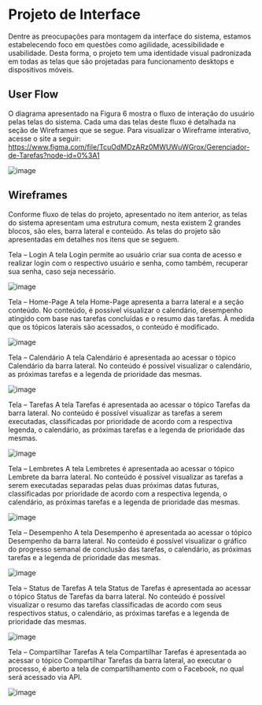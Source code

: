 
# Projeto de Interface

Dentre as preocupações para montagem da interface do sistema, estamos estabelecendo foco em questões como agilidade, acessibilidade e usabilidade. Desta forma, o projeto tem uma identidade visual padronizada em todas as telas que são projetadas para funcionamento desktops e dispositivos móveis. 

## User Flow

O diagrama apresentado na Figura 6 mostra o fluxo de interação do usuário pelas telas do sistema. Cada uma das telas deste fluxo é detalhada na seção de Wireframes que se segue. Para visualizar o Wireframe interativo, acesse o  site a seguir: 
https://www.figma.com/file/TcuOdMDzARz0MWUWuWGrox/Gerenciador-de-Tarefas?node-id=0%3A1 

![image](https://user-images.githubusercontent.com/90807404/137996241-1c3e7c85-1815-4694-8d56-8a61874b56eb.png)

## Wireframes

Conforme fluxo de telas do projeto, apresentado no item anterior, as telas do sistema apresentam uma estrutura comum, nesta existem 2 grandes blocos, são eles, barra lateral e conteúdo. As telas do projeto são apresentadas em detalhes nos itens que se seguem. 

Tela – Login
A tela Login permite ao usuário criar sua conta de acesso e realizar login com o respectivo usuário e senha, como também, recuperar sua senha, caso seja necessário. 

![image](https://user-images.githubusercontent.com/90807404/137996391-028fd5ca-3eab-44b0-ab81-e0787c6f4540.png)

Tela – Home-Page
A tela Home-Page apresenta a barra lateral e a seção conteúdo. No conteúdo, é possível visualizar o calendário, desempenho atingido com base nas tarefas concluídas e o resumo das tarefas. À medida que os tópicos laterais são acessados, o conteúdo é modificado. 

![image](https://user-images.githubusercontent.com/90807404/137996405-892a072e-09f3-4914-b5b1-fbf9597abf55.png)

Tela – Calendário
A tela Calendário é apresentada ao acessar o tópico Calendário da barra lateral. No conteúdo é possível visualizar o calendário, as próximas tarefas e a legenda de prioridade das mesmas.

![image](https://user-images.githubusercontent.com/90807404/137996418-238a35ba-e3a8-4632-9fac-a98cec8c4793.png)

Tela – Tarefas
A tela Tarefas é apresentada ao acessar o tópico Tarefas da barra lateral. No conteúdo é possível visualizar as tarefas a serem executadas, classificadas por prioridade de acordo com a respectiva legenda, o calendário, as próximas tarefas e a legenda de prioridade das mesmas.

![image](https://user-images.githubusercontent.com/90807404/137996439-f7311fbc-98f3-442b-b946-c184acb2f272.png)

Tela – Lembretes
A tela Lembretes é apresentada ao acessar o tópico Lembrete da barra lateral. No conteúdo é possível visualizar as tarefas a serem executadas separadas pelas duas próximas datas futuras, classificadas por prioridade de acordo com a respectiva legenda, o calendário, as próximas tarefas e a legenda de prioridade das mesmas. 

![image](https://user-images.githubusercontent.com/90807404/137996462-01523a89-56ec-4b06-a8f3-a7236b0dab23.png)

Tela – Desempenho
A tela Desempenho é apresentada ao acessar o tópico Desempenho da barra lateral. No conteúdo é possível visualizar o gráfico do progresso semanal de conclusão das tarefas, o calendário, as próximas tarefas e a legenda de prioridade das mesmas. 

![image](https://user-images.githubusercontent.com/90807404/137996477-b180a8d6-3795-4484-8408-ff2cb9284776.png)

Tela – Status de Tarefas
A tela Status de Tarefas é apresentada ao acessar o tópico Status de Tarefas da barra lateral. No conteúdo é possível visualizar o resumo das tarefas classificadas de acordo com seus respectivos status, o calendário, as próximas tarefas e a legenda de prioridade das mesmas. 

![image](https://user-images.githubusercontent.com/90807404/137996500-e29ec9a1-d6f1-4f4c-b074-214478f1b703.png)

Tela – Compartilhar Tarefas
A tela Compartilhar Tarefas é apresentada ao acessar o tópico Compartilhar Tarefas da barra lateral, ao executar o processo, é aberto a tela de compartilhamento com o Facebook, no qual será acessado via API. 

![image](https://user-images.githubusercontent.com/90807404/137996519-be26dc94-c9ac-42bd-aece-9379616cb1ec.png)
